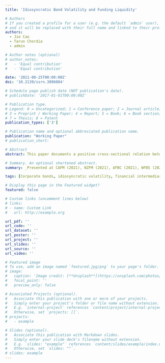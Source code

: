 ```yaml
---
title: 'Idiosyncratic Bond Volatility and Funding Liquidity'

# Authors
# If you created a profile for a user (e.g. the default `admin` user), write the username (folder name) here
# and it will be replaced with their full name and linked to their profile.
authors:
  - Jie Cao 
  - Tarun Chordia
  - admin

# Author notes (optional)
# author_notes:
#   - 'Equal contribution'
#   - 'Equal contribution'

date: '2021-08-25T00:00:00Z'
doi: '10.2139/ssrn.3896084'

# Schedule page publish date (NOT publication's date).
# publishDate: '2017-01-01T00:00:00Z'

# Publication type.
# Legend: 0 = Uncategorized; 1 = Conference paper; 2 = Journal article;
# 3 = Preprint / Working Paper; 4 = Report; 5 = Book; 6 = Book section;
# 7 = Thesis; 8 = Patent
publication_types: ['3']

# Publication name and optional abbreviated publication name.
publication: "Working Paper"
# publication_short: 

# Abstract
abstract: This paper documents a positive cross-sectional relation between returns and lagged idiosyncratic volatility (IVOL) in the corporate bond market. The relation obtains following periods of low funding liquidity due to a funding liquidity driven decrease in contemporaneous returns followed by a return reversal in the high IVOL bonds. Three exogenous shocks, (i) the Volcker Rule which restricted the participation of dealers in the corporate bond market in 2014, (ii) the Global Financial Crisis of 2008, and (iii) the COVID-19 crisis of 2020, are used to establish the causality between funding liquidity and the positive cross-sectional IVOL-return relation.

# Summary. An optional shortened abstract.
summary: _Presented at CAFM (2021), NZFM (2021), AFBC (2021), WFBS (2021), FMCG (2022), CIRF (2022), FMA (2022), SAFE Asset Pricing Workshop (2023, scheduled)_

tags: [Corporate bonds, idiosyncratic volatility, financial intermediaries, Volcker Rule, COVID-19]

# Display this page in the Featured widget?
featured: false

# Custom links (uncomment lines below)
# links:
# - name: Custom Link
#   url: http://example.org

url_pdf: ''
url_code: ''
url_dataset: ''
url_poster: ''
url_project: ''
url_slides: ''
url_source: ''
url_video: ''

# Featured image
# To use, add an image named `featured.jpg/png` to your page's folder.
# image:
#   caption: 'Image credit: [**Unsplash**](https://unsplash.com/photos/pLCdAaMFLTE)'
#   focal_point: ''
#   preview_only: false

# Associated Projects (optional).
#   Associate this publication with one or more of your projects.
#   Simply enter your project's folder or file name without extension.
#   E.g. `internal-project` references `content/project/internal-project/index.md`.
#   Otherwise, set `projects: []`.
# projects:
#   - example

# Slides (optional).
#   Associate this publication with Markdown slides.
#   Simply enter your slide deck's filename without extension.
#   E.g. `slides: "example"` references `content/slides/example/index.md`.
#   Otherwise, set `slides: ""`.
# slides: example
---
```


